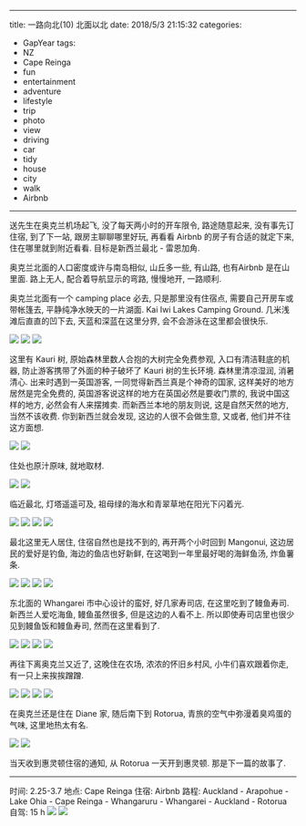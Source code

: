 
---
title: 一路向北(10) 北面以北
date: 2018/5/3 21:15:32
categories: 
- GapYear
tags:
- NZ
- Cape Reinga
- fun
- entertainment
- adventure
- lifestyle
- trip
- photo
- view
- driving
- car 
- tidy
- house
- city
- walk
- Airbnb

---


送先生在奥克兰机场起飞, 没了每天两小时的开车限令, 路途随意起来, 没有事先订住宿, 到了下一站, 跟房主聊聊哪里好玩, 再看看 Airbnb 的房子有合适的就定下来, 住在哪里就到附近看看. 目标是新西兰最北 - 雷恩加角.

奥克兰北面的人口密度或许与南岛相似, 山丘多一些, 有山路, 也有Airbnb 是在山里面. 路上无人, 配合着导航显示的弯路, 慢慢地开, 一路顺利. 

奥克兰北面有一个 camping place 必去, 只是那里没有住宿点, 需要自己开房车或带帐篷去, 平静纯净水映天的一片湖面. Kai Iwi Lakes Camping Ground. 几米浅滩后直直的凹下去, 天蓝和深蓝在这里分界, 会不会游泳在这里都会很快乐. 

![](https://ws3.sinaimg.cn/large/006tNc79gy1fqyfa3n7bbj31kw16ou0x.jpg)
![](https://ws2.sinaimg.cn/large/006tNc79gy1fqyfb4psc2j31kw16o1ky.jpg)
![](https://ws1.sinaimg.cn/large/006tNc79gy1fqyfeufmukj31kw16o7wj.jpg)

这里有 Kauri 树, 原始森林里数人合抱的大树完全免费参观, 入口有清洁鞋底的机器, 防止游客携带了外面的种子破坏了 Kauri 树的生长环境. 森林里清凉湿润, 消暑清心. 出来时遇到一英国游客, 一同觉得新西兰真是个神奇的国家, 这样美好的地方居然是完全免费的, 英国游客说这样的地方在英国必然是要收门票的, 我说中国这样的地方, 必然会有人来摆摊卖. 而新西兰本地的朋友则说, 这是自然天然的地方, 当然不该收费. 你到新西兰就会发现, 这边的人很不会做生意, 又或者, 他们并不往这方面想. 

![](https://ws3.sinaimg.cn/large/006tNc79gy1fqyflskosvj31kw16oe85.jpg)
![](https://ws1.sinaimg.cn/large/006tKfTcgy1fqygmggqguj31kw23v1l2.jpg)

住处也原汁原味, 就地取材.

![](https://ws1.sinaimg.cn/large/006tNc79gy1fqyfuv0zyoj31kw16o4qr.jpg)
![](https://ws3.sinaimg.cn/large/006tNc79gy1fqygeke3xjj31kw16ox6s.jpg)

临近最北, 灯塔遥遥可及, 祖母绿的海水和青翠草地在阳光下闪着光. 

![](https://ws4.sinaimg.cn/large/006tKfTcgy1fqyglizpx7j31kw16ou0x.jpg)
![](https://ws3.sinaimg.cn/large/006tKfTcgy1fqygkdcg9mj31kw16o4qq.jpg)
![](https://ws3.sinaimg.cn/large/006tKfTcgy1fqygkaycjjj31kw16oe82.jpg)
![](https://ws2.sinaimg.cn/large/006tKfTcgy1fqygi85peaj31kw16onpe.jpg)

最北这里无人居住, 住宿自然也是找不到的, 再开两个小时回到 Mangonui, 这边居民的爱好是钓鱼, 海边的鱼店也好新鲜, 在这喝到一年里最好喝的海鲜鱼汤, 炸鱼薯条.

![](https://ws2.sinaimg.cn/large/006tKfTcgy1fqygvv0yzsj31kw16ohdu.jpg)
![](https://ws2.sinaimg.cn/large/006tKfTcgy1fqygtsivmcj31kw16o1kz.jpg)
![](https://ws1.sinaimg.cn/large/006tKfTcgy1fqygtp3h8fj31kw16ob2b.jpg)
![](https://ws2.sinaimg.cn/large/006tKfTcgy1fqygtl0ianj31kw23vhdu.jpg)

东北面的 Whangarei 市中心设计的蛮好, 好几家寿司店, 在这里吃到了鳗鱼寿司. 新西兰人爱吃海鱼, 鳗鱼虽然很多, 但是这边的人看不上. 所以即使寿司店里也很少见到鳗鱼饭和鳗鱼寿司, 然而在这里看到了.

![](https://ws2.sinaimg.cn/large/006tKfTcgy1fqyh0xkiruj31kw16ox6t.jpg)
![](https://ws2.sinaimg.cn/large/006tKfTcgy1fqyh0qqbesj31kw16ohdu.jpg)
![](https://ws2.sinaimg.cn/large/006tKfTcgy1fqygy0fnhuj31kw16ox6p.jpg)
![](https://ws4.sinaimg.cn/large/006tKfTcgy1fqygxxw0imj31kw16ob2b.jpg)

再往下离奥克兰又近了, 这晚住在农场, 浓浓的怀旧乡村风, 小牛们喜欢跟着你走, 有一只上来挨挨蹭蹭.

![](https://ws4.sinaimg.cn/large/006tKfTcgy1fqyhdk0gqcj31kw16okjl.jpg)
![](https://ws3.sinaimg.cn/large/006tKfTcgy1fqyhbs95wjj31kw16oe83.jpg)
![](https://ws2.sinaimg.cn/large/006tKfTcgy1fqyhbo42znj31kw16onpe.jpg)
![](https://ws3.sinaimg.cn/large/006tKfTcgy1fqyhbks83nj31kw23v7wk.jpg)

在奥克兰还是住在 Diane 家, 随后南下到 Rotorua, 青旅的空气中弥漫着臭鸡蛋的气味, 这里地热太有名. 

![](https://ws1.sinaimg.cn/large/006tKfTcgy1fqyhm99vluj31kw16o7wj.jpg)
![](https://ws1.sinaimg.cn/large/006tKfTcgy1fqyhj7735gj31kw16ohdu.jpg)

当天收到惠灵顿住宿的通知, 从 Rotorua 一天开到惠灵顿. 那是下一篇的故事了. 

***
时间: 2.25-3.7
地点: Cape Reinga
住宿: Airbnb
路程: Auckland - Arapohue - Lake Ohia - Cape Reinga - Whangaruru - Whangarei - Auckland - Rotorua
自驾: 15 h
![](https://ws4.sinaimg.cn/large/006tKfTcgy1fqyhqhaiy2j30sg0zcdsl.jpg)
![](https://ws2.sinaimg.cn/large/006tKfTcgy1fqyhr5jqg9j30pu10e7ha.jpg)



